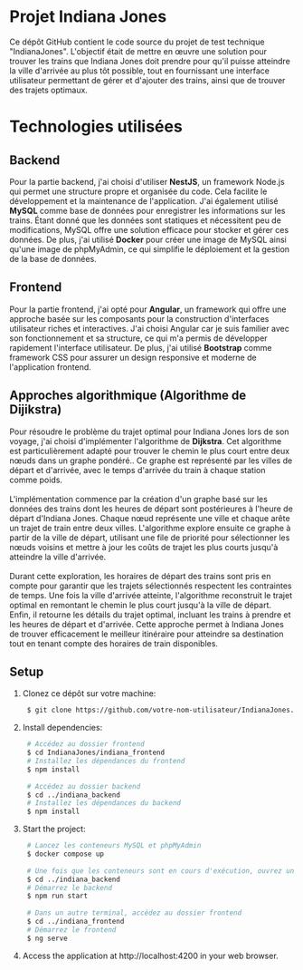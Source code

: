 # Projet Indiana Jones

Ce dépôt GitHub contient le code source du projet de test technique "IndianaJones". L'objectif était de mettre en œuvre une solution pour trouver 
les trains que Indiana Jones doit prendre pour qu'il puisse atteindre la ville d'arrivée au plus tôt possible, tout en fournissant une interface 
utilisateur permettant de gérer et d'ajouter des trains, ainsi que de trouver des trajets optimaux.

# Technologies utilisées

## Backend
Pour la partie backend, j'ai choisi d'utiliser **NestJS**, un framework Node.js qui permet une structure propre et organisée du code. 
Cela facilite le développement et la maintenance de l'application. J'ai également utilisé **MySQL** comme base de données pour enregistrer 
les informations sur les trains. Étant donné que les données sont statiques et nécessitent peu de modifications, 
MySQL offre une solution efficace pour stocker et gérer ces données. De plus, j'ai utilisé **Docker** pour créer une image de MySQL 
ainsi qu'une image de phpMyAdmin, ce qui simplifie le déploiement et la gestion de la base de données.

## Frontend
Pour la partie frontend, j'ai opté pour **Angular**, un framework qui offre une approche basée sur les composants pour la construction 
d'interfaces utilisateur riches et interactives. J'ai choisi Angular car je suis familier avec son fonctionnement et sa structure, 
ce qui m'a permis de développer rapidement l'interface utilisateur. De plus, j'ai utilisé **Bootstrap** comme framework CSS pour assurer 
un design responsive et moderne de l'application frontend. 

## Approches algorithmique (Algorithme de Dijikstra)

Pour résoudre le problème du trajet optimal pour Indiana Jones lors de son voyage, j'ai choisi d'implémenter l'algorithme de **Dijkstra**. Cet algorithme est particulièrement adapté pour trouver le chemin le plus court entre deux nœuds dans un graphe pondéré.. Ce graphe est représenté par les villes de départ et d'arrivée, 
avec le temps d'arrivée du train à chaque station comme poids.\
\
L'implémentation commence par la création d'un graphe basé sur les données des trains dont les heures de départ sont postérieures à l'heure de départ 
d'Indiana Jones. Chaque nœud représente une ville et chaque arête un trajet de train entre deux villes. L'algorithme explore ensuite ce graphe à partir 
de la ville de départ, utilisant une file de priorité pour sélectionner les nœuds voisins et mettre à jour les coûts de trajet les plus courts jusqu'à atteindre la ville d'arrivée.\
\
Durant cette exploration, les horaires de départ des trains sont pris en compte pour garantir que les trajets sélectionnés respectent les contraintes de temps.
Une fois la ville d'arrivée atteinte, l'algorithme reconstruit le trajet optimal en remontant le chemin le plus court jusqu'à la ville de départ. 
Enfin, il retourne les détails du trajet optimal, incluant les trains à prendre et les heures de départ et d'arrivée. 
Cette approche permet à Indiana Jones de trouver efficacement le meilleur itinéraire pour atteindre sa destination tout en tenant compte des horaires de train
disponibles.


## Setup

1. Clonez ce dépôt sur votre machine:
   ```bash
    $ git clone https://github.com/votre-nom-utilisateur/IndianaJones.git
   ```
2. Install dependencies:
   ```bash
    # Accédez au dossier frontend
    $ cd IndianaJones/indiana_frontend
    # Installez les dépendances du frontend
    $ npm install
    
    # Accédez au dossier backend
    $ cd ../indiana_backend
    # Installez les dépendances du backend
    $ npm install
   ``` 
3. Start the project:
   ```bash
    # Lancez les conteneurs MySQL et phpMyAdmin
    $ docker compose up
  
    # Une fois que les conteneurs sont en cours d'exécution, ouvrez un nouveau terminal et accédez au dossier backend
    $ cd ../indiana_backend
    # Démarrez le backend
    $ npm run start
    
    # Dans un autre terminal, accédez au dossier frontend
    $ cd ../indiana_frontend
    # Démarrez le frontend
    $ ng serve
   ```
5. Access the application at http://localhost:4200 in your web browser.

